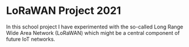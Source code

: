 # LoRaWAN Project 2021
 In this school project I have experimented with the so-called Long Range Wide Area Network (LoRaWAN) which might be a central component of future IoT networks.
